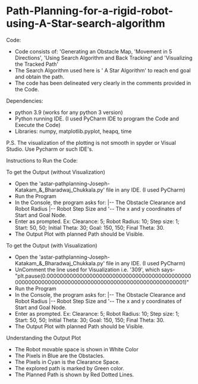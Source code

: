 # Path-Planning-for-a-rigid-robot-using-A-Star-search-algorithm 
Code:
- Code consists of: 'Generating an Obstacle Map, 'Movement in 5 Directions', 'Using Search Algorithm and Back Tracking' and 'Visualizing the Tracked Path'
- The Search Algorithm used here is ' A Star Algorithm' to reach end goal and obtain the path.
- The code has been delineated very clearly in the comments provided in the Code.

Dependencies:
- python 3.9 (works for any python 3 version)
- Python running IDE. (I used PyCharm IDE to program the Code and Execute the Code)
- Libraries: numpy, matplotlib.pyplot, heapq, time

P.S. The visualization of the plotting is not smooth in spyder or Visual Studio. Use Pycharm or such IDE's.

Instructions to Run the Code:

To get the Output (without Visualization)
- Open the 'astar-pathplanning-Joseph-Katakam_&_Bharadwaj_Chukkala.py' file in any IDE. (I used PyCharm)
- Run the Program
- In the Console, the program asks for:
|-- The Obstacle Clearance and Robot Radius
|-- Robot Step Size and 
'-- The x and y coordinates of Start and Goal Node. 
- Enter as prompted. Ex: Clearance: 5; Robot Radius: 10; Step size: 1; Start: 50, 50; Initial Theta: 30; Goal: 150, 150; Final Theta: 30.
- The Output Plot with planned Path should be Visible.

To get the Output (with Visualization)
- Open the 'astar-pathplanning-Joseph-Katakam_&_Bharadwaj_Chukkala.py' file in any IDE. (I used PyCharm)
- UnComment the line used for Visualization i.e. '309', which says- "plt.pause(0.000000000000000000000000000000000000000000000000000000000000000000000000000000000000000000000001)"
- Run the Program
- In the Console, the program asks for:
|-- The Obstacle Clearance and Robot Radius
|-- Robot Step Size and 
'-- The x and y coordinates of Start and Goal Node. 
- Enter as prompted. Ex: Clearance: 5; Robot Radius: 10; Step size: 1; Start: 50, 50; Initial Theta: 30; Goal: 150, 150; Final Theta: 30.
- The Output Plot with planned Path should be Visible.

Understanding the Output Plot
- The Robot movable space is shown in White Color
- The Pixels in Blue are the Obstacles.
- The Pixels in Cyan is the Clearance Space.
- The explored path is marked by Green color.
- The Planned Path is shown by Red Dotted Lines.
